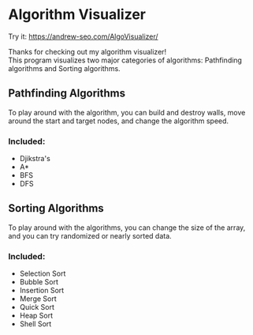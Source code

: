 # Algorithm Visualizer

Try it: <https://andrew-seo.com/AlgoVisualizer/>

Thanks for checking out my algorithm visualizer!  
This program visualizes two major categories of algorithms: Pathfinding algorithms and Sorting algorithms.  
  
## Pathfinding Algorithms
To play around with the algorithm, you can build and destroy walls, move around the start and target nodes, and change the algorithm speed.  
### Included:
- Djikstra's
- A*
- BFS
- DFS
  
## Sorting Algorithms
To play around with the algorithms, you can change the size of the array, and you can try randomized or nearly sorted data.  
### Included:
- Selection Sort
- Bubble Sort
- Insertion Sort
- Merge Sort
- Quick Sort
- Heap Sort
- Shell Sort

